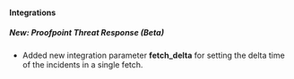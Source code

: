 
#### Integrations
##### New: Proofpoint Threat Response (Beta)
- Added new integration parameter **fetch_delta** for setting the delta time of the incidents in a single fetch.
